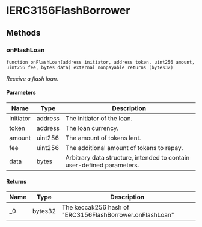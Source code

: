 # IERC3156FlashBorrower









## Methods

### onFlashLoan

```solidity
function onFlashLoan(address initiator, address token, uint256 amount, uint256 fee, bytes data) external nonpayable returns (bytes32)
```



*Receive a flash loan.*

#### Parameters

| Name | Type | Description |
|---|---|---|
| initiator | address | The initiator of the loan.
| token | address | The loan currency.
| amount | uint256 | The amount of tokens lent.
| fee | uint256 | The additional amount of tokens to repay.
| data | bytes | Arbitrary data structure, intended to contain user-defined parameters.

#### Returns

| Name | Type | Description |
|---|---|---|
| _0 | bytes32 | The keccak256 hash of &quot;ERC3156FlashBorrower.onFlashLoan&quot;




